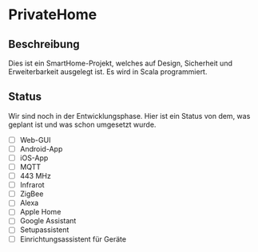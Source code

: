 # PrivateHome

## Beschreibung

Dies ist ein SmartHome-Projekt, welches auf Design, Sicherheit und Erweiterbarkeit ausgelegt ist. Es wird in Scala programmiert.

## Status

Wir sind noch in der Entwicklungsphase. Hier ist ein Status von dem, was geplant ist und was schon umgesetzt wurde.

- [ ] Web-GUI
- [ ] Android-App
- [ ] iOS-App
- [ ] MQTT
- [ ] 443 MHz 
- [ ] Infrarot
- [ ] ZigBee
- [ ] Alexa 
- [ ] Apple Home
- [ ] Google Assistant
- [ ] Setupassistent
- [ ] Einrichtungsassistent für Geräte